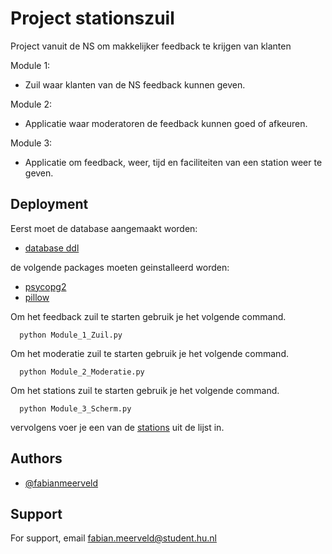
# Project stationszuil

Project vanuit de NS om makkelijker feedback te krijgen van klanten


Module 1:
- Zuil waar klanten van de NS feedback kunnen geven.

Module 2:
- Applicatie waar moderatoren de feedback kunnen goed of afkeuren.

Module 3:
- Applicatie om feedback, weer, tijd en faciliteiten van een station weer te geven.
## Deployment
Eerst moet de database aangemaakt worden:
- [database ddl](https://github.com/FabianMeerveld/project_stationszuil/blob/main/station-database.ddl)

de volgende packages moeten geinstalleerd worden:
- [psycopg2](https://www.psycopg.org/docs/)
- [pillow](https://pillow.readthedocs.io/en/stable/installation.html)

Om het feedback zuil te starten gebruik je het volgende command.

```
  python Module_1_Zuil.py
```
Om het moderatie zuil te starten gebruik je het volgende command.

```
  python Module_2_Moderatie.py
```
Om het stations zuil te starten gebruik je het volgende command.

```
  python Module_3_Scherm.py
```
vervolgens voer je een van de [stations](https://github.com/FabianMeerveld/project_stationszuil/blob/main/Stations.txt) uit de lijst in.


## Authors

- [@fabianmeerveld](https://github.com/FabianMeerveld)


## Support

For support, email fabian.meerveld@student.hu.nl

